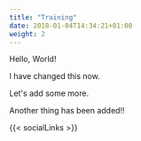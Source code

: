 ```yaml
---
title: "Training"
date: 2018-01-04T14:34:21+01:00
weight: 2
---
```


Hello, World!

I have changed this now.

Let's add some more.

Another thing has been added!!

{{< socialLinks >}}

